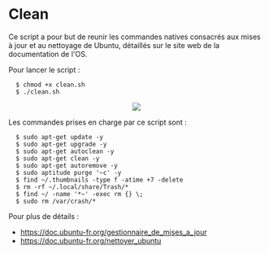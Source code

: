 # Clean

Ce script a pour but de reunir les commandes natives consacrés aux mises à jour et au nettoyage de Ubuntu, détaillés sur le site web de la documentation de l'OS.

Pour lancer le script :

      $ chmod +x clean.sh
      $ ./clean.sh

<p align="center">
  <img src="https://image.noelshack.com/fichiers/2018/24/7/1529262812-capture-du-2018-06-17-21-12-24.png">
</p>

Les commandes prises en charge par ce script sont :

      $ sudo apt-get update -y
      $ sudo apt-get upgrade -y
      $ sudo apt-get autoclean -y
      $ sudo apt-get clean -y
      $ sudo apt-get autoremove -y
      $ sudo aptitude purge '~c' -y
      $ find ~/.thumbnails -type f -atime +7 -delete
      $ rm -rf ~/.local/share/Trash/*
      $ find ~/ -name '*~' -exec rm {} \;
      $ sudo rm /var/crash/*

Pour plus de détails :
   - https://doc.ubuntu-fr.org/gestionnaire_de_mises_a_jour
   - https://doc.ubuntu-fr.org/nettoyer_ubuntu
